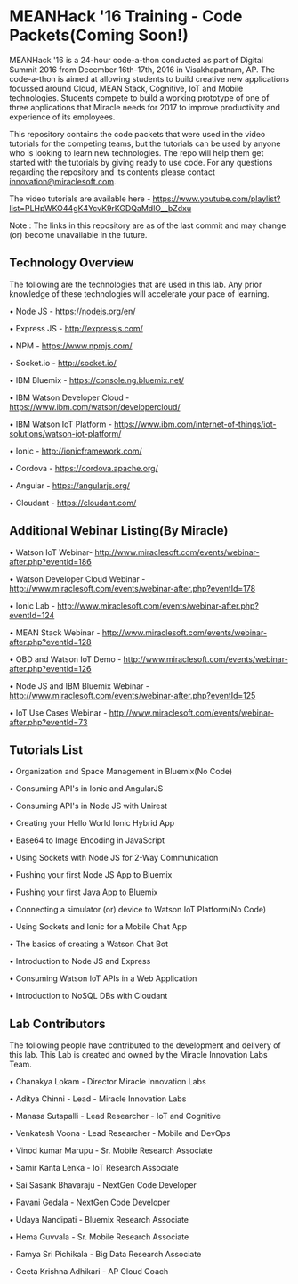 # MEANHack '16 Training - Code Packets(Coming Soon!)

MEANHack '16 is a 24-hour code-a-thon conducted as part of Digital Summit 2016 from December 16th-17th, 2016 in Visakhapatnam, AP. The code-a-thon is aimed at allowing students to build creative new applications focussed around Cloud, MEAN Stack, Cognitive, IoT and Mobile technologies. Students compete to build a working prototype of one of three applications that Miracle needs for 2017 to improve productivity and experience of its employees.

This repository contains the code packets that were used in the video tutorials for the competing teams, but the tutorials can be used by anyone who is looking to learn new technologies. The repo will help them get started with the tutorials by giving ready to use code. For any questions regarding the repository and its contents please contact innovation@miraclesoft.com.

The video tutorials are available here - https://www.youtube.com/playlist?list=PLHpWKO44gK4YcvK9rKGDQaMdlO__bZdxu

Note : The links in this repository are as of the last commit and may change (or) become unavailable in the future.

## Technology Overview

The following are the technologies that are used in this lab. Any prior knowledge of these technologies will accelerate your pace of learning.

• Node JS - https://nodejs.org/en/

• Express JS - http://expressjs.com/

• NPM - https://www.npmjs.com/

• Socket.io - http://socket.io/

• IBM Bluemix - https://console.ng.bluemix.net/

• IBM Watson Developer Cloud - https://www.ibm.com/watson/developercloud/

• IBM Watson IoT Platform - https://www.ibm.com/internet-of-things/iot-solutions/watson-iot-platform/

• Ionic - http://ionicframework.com/

• Cordova - https://cordova.apache.org/

• Angular - https://angularjs.org/

• Cloudant - https://cloudant.com/

## Additional Webinar Listing(By Miracle)

• Watson IoT Webinar- http://www.miraclesoft.com/events/webinar-after.php?eventId=186

• Watson Developer Cloud Webinar - http://www.miraclesoft.com/events/webinar-after.php?eventId=178

• Ionic Lab - http://www.miraclesoft.com/events/webinar-after.php?eventId=124

• MEAN Stack Webinar - http://www.miraclesoft.com/events/webinar-after.php?eventId=128

• OBD and Watson IoT Demo - http://www.miraclesoft.com/events/webinar-after.php?eventId=126

• Node JS and IBM Bluemix Webinar - http://www.miraclesoft.com/events/webinar-after.php?eventId=125

• IoT Use Cases Webinar - http://www.miraclesoft.com/events/webinar-after.php?eventId=73

## Tutorials List

• Organization and Space Management in Bluemix(No Code)

• Consuming API's in Ionic and AngularJS

• Consuming API's in Node JS with Unirest

• Creating your Hello World Ionic Hybrid App

• Base64 to Image Encoding in JavaScript

• Using Sockets with Node JS for 2-Way Communication

• Pushing your first Node JS App to Bluemix

• Pushing your first Java App to Bluemix

• Connecting a simulator (or) device to Watson IoT Platform(No Code)

• Using Sockets and Ionic for a Mobile Chat App

• The basics of creating a Watson Chat Bot

• Introduction to Node JS and Express

• Consuming Watson IoT APIs in a Web Application

• Introduction to NoSQL DBs with Cloudant

## Lab Contributors

The following people have contributed to the development and delivery of this lab. This Lab is created and owned by the Miracle Innovation Labs Team.

• Chanakya Lokam - Director Miracle Innovation Labs

• Aditya Chinni - Lead - Miracle Innovation Labs

• Manasa Sutapalli - Lead Researcher - IoT and Cognitive

• Venkatesh Voona - Lead Researcher - Mobile and DevOps

• Vinod kumar Marupu - Sr. Mobile Research Associate

• Samir Kanta Lenka - IoT Research Associate

• Sai Sasank Bhavaraju - NextGen Code Developer

• Pavani Gedala - NextGen Code Developer

• Udaya Nandipati - Bluemix Research Associate

• Hema Guvvala - Sr. Mobile Research Associate

• Ramya Sri Pichikala - Big Data Research Associate

• Geeta Krishna Adhikari - AP Cloud Coach
